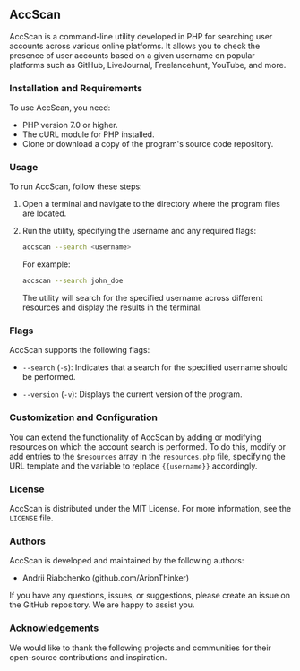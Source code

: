 ## AccScan

AccScan is a command-line utility developed in PHP for searching user accounts across various online platforms. It allows you to check the presence of user accounts based on a given username on popular platforms such as GitHub, LiveJournal, Freelancehunt, YouTube, and more.

### Installation and Requirements

To use AccScan, you need:

- PHP version 7.0 or higher.
- The cURL module for PHP installed.
- Clone or download a copy of the program's source code repository.

### Usage

To run AccScan, follow these steps:

1. Open a terminal and navigate to the directory where the program files are located.

2. Run the utility, specifying the username and any required flags:

   ```bash
   accscan --search <username>
   ```

   For example:

   ```bash
   accscan --search john_doe
   ```

   The utility will search for the specified username across different resources and display the results in the terminal.

### Flags

AccScan supports the following flags:

- `--search` (`-s`): Indicates that a search for the specified username should be performed.

- `--version` (`-v`): Displays the current version of the program.

### Customization and Configuration

You can extend the functionality of AccScan by adding or modifying resources on which the account search is performed. To do this, modify or add entries to the `$resources` array in the `resources.php` file, specifying the URL template and the variable to replace `{{username}}` accordingly.

### License

AccScan is distributed under the MIT License. For more information, see the `LICENSE` file.

### Authors

AccScan is developed and maintained by the following authors:

- Andrii Riabchenko (github.com/ArionThinker)

If you have any questions, issues, or suggestions, please create an issue on the GitHub repository. We are happy to assist you.

### Acknowledgements

We would like to thank the following projects and communities for their open-source contributions and inspiration.

